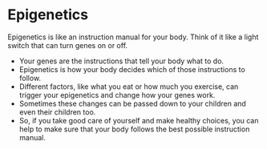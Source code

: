 # Epigenetics

Epigenetics is like an instruction manual for your body. Think of it like a light switch that can turn genes on or off. 

* Your genes are the instructions that tell your body what to do.
* Epigenetics is how your body decides which of those instructions to follow.
* Different factors, like what you eat or how much you exercise, can trigger your epigenetics and change how your genes work.
* Sometimes these changes can be passed down to your children and even their children too.
* So, if you take good care of yourself and make healthy choices, you can help to make sure that your body follows the best possible instruction manual.
